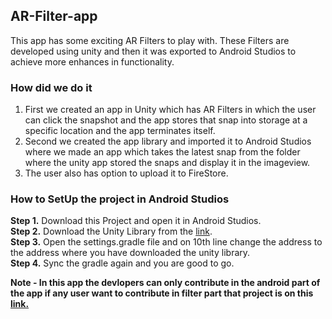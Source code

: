 ## AR-Filter-app
This app has some exciting AR Filters to play with. These Filters are developed using unity and then it was exported to Android Studios to achieve more enhances in functionality.

### How did we do it 
1. First we created an app in Unity which has AR Filters in which the user can click the snapshot and the app stores that snap into storage at a specific location and the app terminates itself.
2. Second we created the app library and imported it to Android Studios where we made an app which takes the latest snap from the folder where the unity app stored the snaps and display it in the imageview.
3. The user also has option to upload it to FireStore.

### How to SetUp the project in Android Studios
**Step 1.** Download this Project and open it in Android Studios.<br>
**Step 2.** Download the Unity Library from the <a href="https://drive.google.com/drive/folders/1XbMmsOlqrErZuj4fsZ2iLA2f13mKmX6H?usp=sharing">link</a>. <br>
**Step 3.** Open the settings.gradle file and on 10th line change the address to the address where you have downloaded the unity library.<br>
**Step 4.** Sync the gradle again and you are good to go.

**Note - In this app the devlopers can only contribute in the android part of the app if any user want to contribute in filter part that project is on this <a href="https://github.com/ashut0sh75/ARfilter-2">link.</a>**







